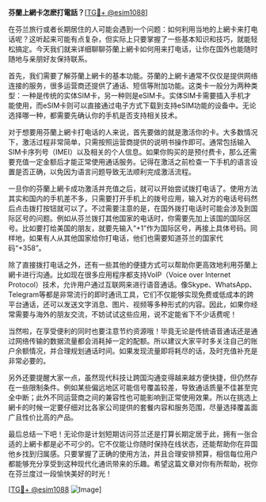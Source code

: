 **芬蘭上網卡怎麽打電話？**[[TG💪+ @esim1088](https://t.me/s/esim1088)]

在芬兰旅行或者长期居住的人可能会遇到一个问题：如何利用当地的上網卡来打电话呢？这听起来可能有点复杂，但实际上只要掌握了一些基本知识和技巧，就能轻松搞定。今天我们就来详细聊聊芬蘭上網卡如何用来打电话，让你在国外也能随时随地与亲朋好友保持联系。

首先，我们需要了解芬蘭上網卡的基本功能。芬蘭的上網卡通常不仅仅是提供网络连接的服务，很多运营商还提供了通话、短信等附加功能。这类卡一般分为两种类型：一种是传统的实体SIM卡，另一种则是eSIM卡。实体SIM卡需要插入手机才能使用，而eSIM卡则可以直接通过电子方式下载到支持eSIM功能的设备中。无论选择哪一种，都需要先确认你的手机是否支持相关技术。

对于想要用芬蘭上網卡打电话的人来说，首先要做的就是激活你的卡。大多数情况下，激活过程非常简单，只需按照运营商提供的说明书操作即可。通常包括输入SIM卡序列号（IMEI）以及相关的个人信息。如果你购买的是预付费卡，那么还需要充值一定金额后才能正常使用通话服务。记得在激活之前检查一下手机的语言设置是否正确，以免因为语言问题导致无法顺利完成激活流程。

一旦你的芬蘭上網卡成功激活并充值之后，就可以开始尝试拨打电话了。使用方法其实和国内的手机差不多，只需要打开手机上的拨号应用，输入对方的电话号码然后点击拨打按钮就可以了。不过需要注意的是，在国外拨打电话时可能会涉及到国际区号的问题。例如从芬兰拨打其他国家的电话时，你需要先加上该国的国际区号。比如要打给美国的朋友，就要先输入“+1”作为国际区号，再接上具体号码。同样地，如果有人从其他国家给你打电话，他们也需要知道芬兰的国家代码“+358”。

除了直接拨打电话之外，还有一些其他的便捷方式可以帮助你更高效地利用芬蘭上網卡进行沟通。比如现在很多应用程序都支持VoIP（Voice over Internet Protocol）技术，允许用户通过互联网来进行语音通话。像Skype、WhatsApp、Telegram等都是非常流行的即时通讯工具，它们不仅能够实现免费或低成本的跨平台通话，还可以发送文字消息、图片、视频等多种形式的内容。因此，如果你经常需要与海外的朋友交流，不妨试试这些应用，说不定能省下不少话费呢！

当然啦，在享受便利的同时也要注意节约资源哦！毕竟无论是传统语音通话还是通过网络传输的数据流量都会消耗掉一定的配额。所以建议大家平时多关注自己的账户余额情况，并合理规划通话时间。如果发现流量即将耗尽的话，及时充值补充是非常必要的。

另外还要提醒大家一点，虽然现代科技让跨国沟通变得越来越方便快捷，但仍然存在一些限制条件。例如某些偏远地区可能信号覆盖较差，导致通话质量不佳甚至完全中断；此外不同运营商之间的兼容性也可能影响到正常使用效果。所以在挑选上網卡的时候一定要仔细对比各家公司提供的套餐内容和服务范围，尽量选择覆盖面广且性价比高的产品。

最后总结一下吧！无论你是计划短期访问芬兰还是打算长期定居于此，拥有一张合适的上網卡都是必不可少的。它不仅能让你随时保持在线状态，还能帮助你在异国他乡找到归属感。只要掌握了正确的使用方法，并且合理安排预算，相信每位用户都能够充分享受到这种现代化通讯带来的乐趣。希望这篇文章对你有所帮助，祝你在芬兰度过一段愉快美好的时光！

[[TG💪+ @esim1088](https://t.me/s/esim1088) ![Image](https://i.postimg.cc/4NQfJmqS/Snipaste-2025-05-13-00-14-12.png)]